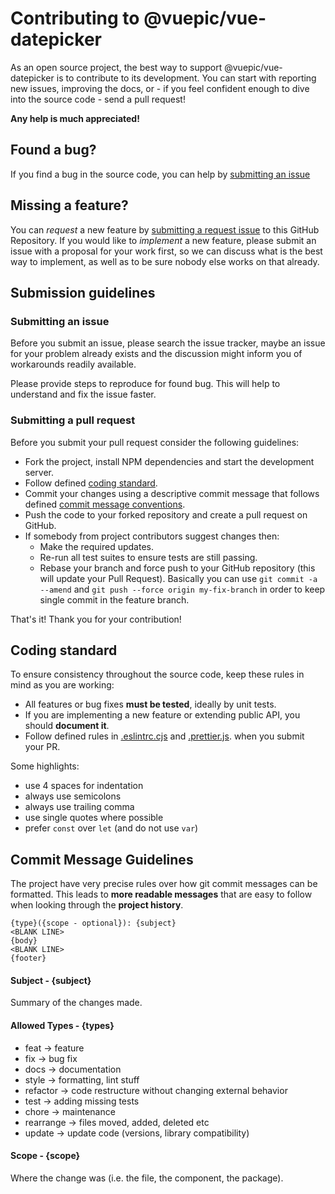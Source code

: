 # Contributing to @vuepic/vue-datepicker

As an open source project, the best way to support @vuepic/vue-datepicker is to contribute to its development.
You can start with reporting new issues, improving the docs, or - if you feel confident enough
to dive into the source code - send a pull request!

**Any help is much appreciated!**

## Found a bug?

If you find a bug in the source code, you can help by [submitting an issue](https://github.com/Vuepic/vue-datepicker/issues/new?assignees=&labels=&template=bug_report.md&title=)

## Missing a feature?

You can *request* a new feature by [submitting a request issue](https://github.com/Vuepic/vue-datepicker/issues/new?assignees=&labels=&template=feature_request.md&title=) to this GitHub
Repository. If you would like to *implement* a new feature, please submit an issue with a proposal for your work first,
so we can discuss what is the best way to implement, as well as to be sure nobody else works on that already.

## Submission guidelines

### Submitting an issue

Before you submit an issue, please search the issue tracker, maybe an issue for your problem already exists and the discussion
might inform you of workarounds readily available.

Please provide steps to reproduce for found bug. This will help to understand and fix the issue faster.

### Submitting a pull request

Before you submit your pull request consider the following guidelines:

- Fork the project, install NPM dependencies and start the development server.
- Follow defined [coding standard](#coding-standard).
- Commit your changes using a descriptive commit message that follows defined [commit message conventions](#commit-message-guidelines).
- Push the code to your forked repository and create a pull request on GitHub.
- If somebody from project contributors suggest changes then:
    - Make the required updates.
    - Re-run all test suites to ensure tests are still passing.
    - Rebase your branch and force push to your GitHub repository (this will update your Pull Request). Basically you can
      use `git commit -a --amend` and `git push --force origin my-fix-branch` in order to keep single commit in the feature
      branch.

That's it! Thank you for your contribution!

## <a name="coding-standard"></a> Coding standard

To ensure consistency throughout the source code, keep these rules in mind as you are working:

- All features or bug fixes **must be tested**, ideally by unit tests.
- If you are implementing a new feature or extending public API, you should **document it**.
- Follow defined rules in [.eslintrc.cjs](../.eslintrc.js) and [.prettier.js](../.prettierrc.js).
  when you submit your PR.

Some highlights:

- use 4 spaces for indentation
- always use semicolons
- always use trailing comma
- use single quotes where possible
- prefer `const` over `let` (and do not use `var`)

## Commit Message Guidelines

The project have very precise rules over how git commit messages can be formatted. This leads to
**more readable messages** that are easy to follow when looking through the **project history**.

```
{type}({scope - optional}): {subject}
<BLANK LINE>
{body}
<BLANK LINE>
{footer}
```

#### Subject - {subject}

Summary of the changes made.

#### Allowed Types - {types}

- feat -> feature
- fix -> bug fix
- docs -> documentation
- style -> formatting, lint stuff
- refactor -> code restructure without changing external behavior
- test -> adding missing tests
- chore -> maintenance
- rearrange -> files moved, added, deleted etc
- update -> update code (versions, library compatibility)

#### Scope - {scope}

Where the change was (i.e. the file, the component, the package).